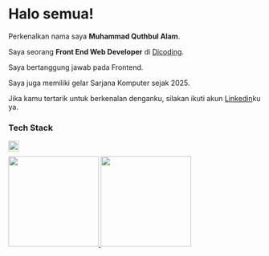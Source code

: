 # Halo semua! 

Perkenalkan nama saya **Muhammad Quthbul Alam**.<br>

Saya seorang **Front End Web Developer** di [Dicoding](https://www.dicoding.com/).<br>

Saya bertanggung jawab pada Frontend.<br>

Saya juga memiliki gelar Sarjana Komputer sejak 2025.<br>

Jika kamu tertarik untuk berkenalan denganku, silakan ikuti akun [Linkedin](https://www.linkedin.com/in/muhammad-quthbul-alam-a46933283/)ku ya.

### Tech Stack
  <a href="#"><img align="left" alt="JavaScript" title="JavaScript" width="21px" src="https://upload.wikimedia.org/wikipedia/commons/9/99/Unofficial_JavaScript_logo_2.svg" /></a><br>

<p align="left">
<a href="https://github.com/penuliscode">
  <img height="180em" src="https://github-readme-stats-eight-theta.vercel.app/api?username=MuhammadQuthbulAlam&show_icons=true&theme=algolia&include_all_commits=true&count_private=true"/>
  <img height="180em" src="https://github-readme-stats-eight-theta.vercel.app/api/top-langs/?username=MuhammadQuthbulAlam&layout=compact&theme=algolia"/>
</a>
</p>

